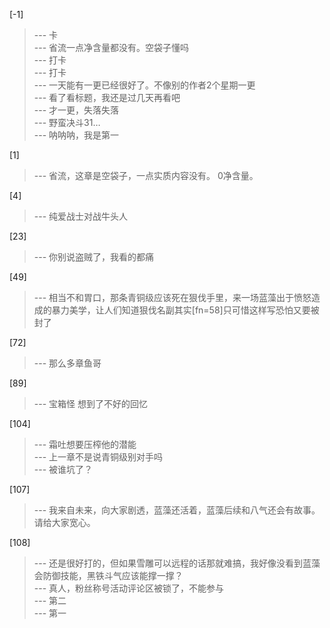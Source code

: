 
[-1] 
>--- 卡<br>
>--- 省流一点净含量都没有。空袋子懂吗<br>
>--- 打卡<br>
>--- 打卡<br>
>--- 一天能有一更已经很好了。不像别的作者2个星期一更<br>
>--- 看了看标题，我还是过几天再看吧<br>
>--- 才一更，失落失落<br>
>--- 野蛮决斗31…<br>
>--- 呐呐呐，我是第一<br>

[1] 
>--- 省流，这章是空袋子，一点实质内容没有。 0净含量。<br>

[4] 
>--- 纯爱战士对战牛头人<br>

[23] 
>--- 你别说盗贼了，我看的都痛<br>

[49] 
>--- 相当不和胃口，那条青铜级应该死在狠伐手里，来一场蓝藻出于愤怒造成的暴力美学，让人们知道狠伐名副其实[fn=58]只可惜这样写恐怕又要被封了<br>

[72] 
>--- 那么多章鱼哥<br>

[89] 
>--- 宝箱怪  想到了不好的回忆<br>

[104] 
>--- 霜吐想要压榨他的潜能<br>
>--- 上一章不是说青铜级别对手吗<br>
>--- 被谁坑了？<br>

[107] 
>--- 我来自未来，向大家剧透，蓝藻还活着，蓝藻后续和八气还会有故事。请给大家宽心。<br>

[108] 
>--- 还是很好打的，但如果雪雕可以远程的话那就难搞，我好像没看到蓝藻会防御技能，黑铁斗气应该能撑一撑？<br>
>--- 真人，粉丝称号活动评论区被锁了，不能参与<br>
>--- 第二<br>
>--- 第一<br>
